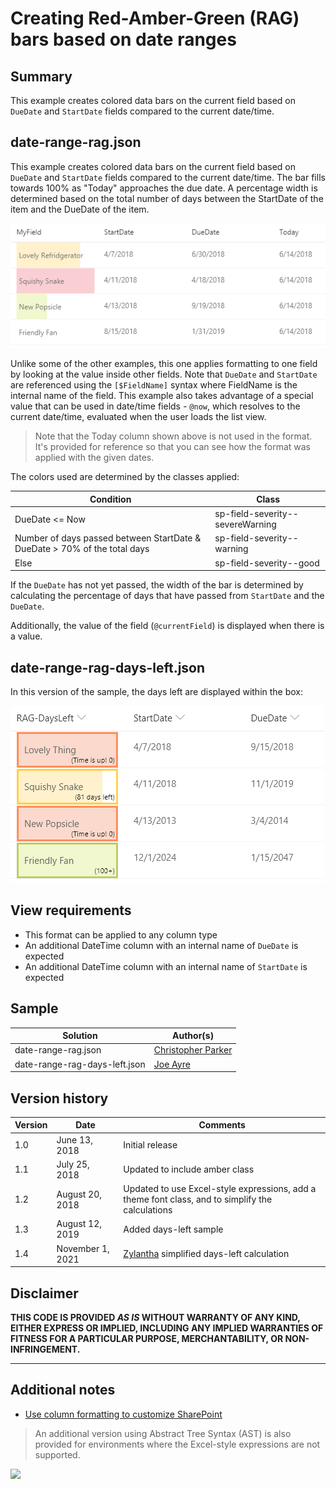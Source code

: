 # Creating Red-Amber-Green (RAG) bars based on date ranges

## Summary
This example creates colored data bars on the current field based on `DueDate` and `StartDate` fields compared to the current date/time.

## date-range-rag.json
This example creates colored data bars on the current field based on `DueDate` and `StartDate` fields compared to the current date/time. The bar fills towards 100% as "Today" approaches the due date. A percentage width is determined based on the total number of days between the StartDate of the item and the DueDate of the item.

![screenshot of the sample](./assets/screenshot.png)

Unlike some of the other examples, this one applies formatting to one field by looking at the value inside other fields. Note that `DueDate` and `StartDate` are referenced using the `[$FieldName]` syntax where FieldName is the internal name of the field. This example also takes advantage of a special value that can be used in date/time fields - `@now`, which resolves to the current date/time, evaluated when the user loads the list view.

>Note that the Today column shown above is not used in the format. It's provided for reference so that you can see how the format was applied with the given dates.

The colors used are determined by the classes applied:

|Condition|Class|
|---|---|
|DueDate <= Now|sp-field-severity--severeWarning|
|Number of days passed between StartDate & DueDate > 70% of the total days|sp-field-severity--warning|
|Else|sp-field-severity--good|

If the `DueDate` has not yet passed, the width of the bar is determined by calculating the percentage of days that have passed from `StartDate` and the `DueDate`.

Additionally, the value of the field (`@currentField`) is displayed when there is a value.

## date-range-rag-days-left.json

In this version of the sample, the days left are displayed within the box:

![screenshot of the days-left sample](./assets/screenshot-daysleft.png)


## View requirements
- This format can be applied to any column type
- An additional DateTime column with an internal name of `DueDate` is expected
- An additional DateTime column with an internal name of `StartDate` is expected

## Sample

Solution|Author(s)
--------|---------
date-range-rag.json | [Christopher Parker](https://twitter.com/ChrispyBites)
date-range-rag-days-left.json | [Joe Ayre](https://github.com/JoeAyre)

## Version history

Version|Date|Comments
-------|----|--------
1.0|June 13, 2018|Initial release
1.1|July 25, 2018|Updated to include amber class
1.2|August 20, 2018|Updated to use Excel-style expressions, add a theme font class, and to simplify the calculations
1.3|August 12, 2019|Added days-left sample
1.4|November 1, 2021|[Zylantha](https://github.com/zylantha) simplified days-left calculation

## Disclaimer
**THIS CODE IS PROVIDED *AS IS* WITHOUT WARRANTY OF ANY KIND, EITHER EXPRESS OR IMPLIED, INCLUDING ANY IMPLIED WARRANTIES OF FITNESS FOR A PARTICULAR PURPOSE, MERCHANTABILITY, OR NON-INFRINGEMENT.**

---

## Additional notes

- [Use column formatting to customize SharePoint](https://docs.microsoft.com/en-us/sharepoint/dev/declarative-customization/column-formatting)

> An additional version using Abstract Tree Syntax (AST) is also provided for environments where the Excel-style expressions are not supported.

<img src="https://telemetry.sharepointpnp.com/sp-dev-list-formatting/column-samples/date-range-rag" />